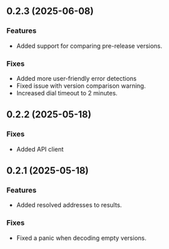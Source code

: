 ## 0.2.3 (2025-06-08)

### Features

- Added support for comparing pre-release versions.

### Fixes

- Added more user-friendly error detections
- Fixed issue with version comparison warning.
- Increased dial timeout to 2 minutes.

## 0.2.2 (2025-05-18)

### Fixes

- Added API client

## 0.2.1 (2025-05-18)

### Features

- Added resolved addresses to results.

### Fixes

- Fixed a panic when decoding empty versions.
